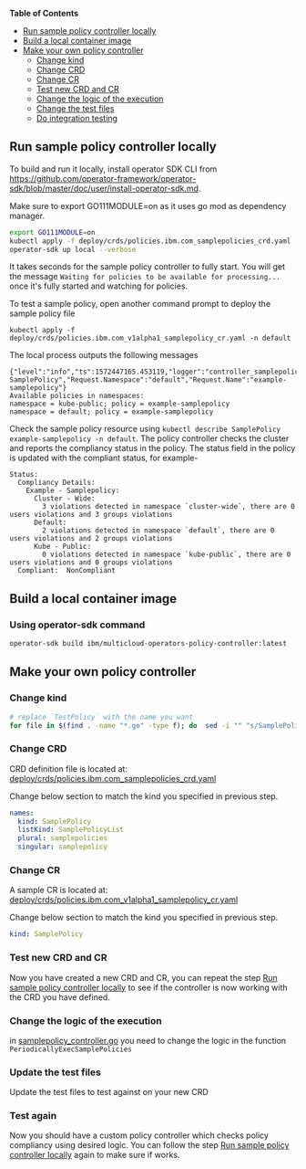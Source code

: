 **Table of Contents**
- [Run sample policy controller locally](#run-sample-policy-controller-locally)
- [Build a local container image](#build-a-local-container)
- [Make your own policy controller](#make-your-own-policy-controller)
  - [Change kind](#change-kind)
  - [Change CRD](#change-crd)
  - [Change CR](#change-cr)
  - [Test new CRD and CR](#test-new-crd-and-cr)
  - [Change the logic of the execution](#change-the-logic-of-the-execution)
  - [Change the test files](#change-the-test-files)
  - [Do integration testing](#do-integration-testing)

## Run sample policy controller locally

To build and run it locally, install operator SDK CLI from https://github.com/operator-framework/operator-sdk/blob/master/doc/user/install-operator-sdk.md.

Make sure to export GO111MODULE=on as it uses go mod as dependency manager.

```bash
export GO111MODULE=on
kubectl apply -f deploy/crds/policies.ibm.com_samplepolicies_crd.yaml
operator-sdk up local --verbose
```
It takes seconds for the sample policy controller to fully start. You will get the message `Waiting for policies to be available for processing...` once it's fully started and watching for policies.

To test a sample policy, open another command prompt to deploy the sample policy file
```
kubectl apply -f deploy/crds/policies.ibm.com_v1alpha1_samplepolicy_cr.yaml -n default
```
The local process outputs the following messages
```
{"level":"info","ts":1572447165.453119,"logger":"controller_samplepolicy","msg":"Reconciling SamplePolicy","Request.Namespace":"default","Request.Name":"example-samplepolicy"}
Available policies in namespaces:
namespace = kube-public; policy = example-samplepolicy
namespace = default; policy = example-samplepolicy
```
Check the sample policy resource using `kubectl describe SamplePolicy example-samplepolicy -n default`. The policy controller checks the cluster and reports the compliancy status in the policy.  The status field in the policy is updated with  the compliant status, for example-
```
Status:
  Compliancy Details:
    Example - Samplepolicy:
      Cluster - Wide:
        3 violations detected in namespace `cluster-wide`, there are 0 users violations and 3 groups violations
      Default:
        2 violations detected in namespace `default`, there are 0 users violations and 2 groups violations
      Kube - Public:
        0 violations detected in namespace `kube-public`, there are 0 users violations and 0 groups violations
  Compliant:  NonCompliant
```


## Build a local container image
### Using operator-sdk command
```bash
operator-sdk build ibm/multicloud-operators-policy-controller:latest
```

## Make your own policy controller

### Change kind

```bash
# replace `TestPolicy` with the name you want
for file in $(find . -name "*.go" -type f); do  sed -i "" "s/SamplePolicy/TestPolicy/g" $file; done
```
### Change CRD

CRD definition file is located at: [deploy/crds/policies.ibm.com_samplepolicies_crd.yaml](../deploy/crds/policies.ibm.com_samplepolicies_crd.yaml)

Change below section to match the kind you specified in previous step.

```yaml
names:
  kind: SamplePolicy
  listKind: SamplePolicyList
  plural: samplepolicies
  singular: samplepolicy
```

### Change CR

A sample CR is located at: [deploy/crds/policies.ibm.com_v1alpha1_samplepolicy_cr.yaml](../deploy/crds/policies.ibm.com_v1alpha1_samplepolicy_cr.yaml)

Change below section to match the kind you specified in previous step.

```yaml
kind: SamplePolicy
```

### Test new CRD and CR

Now you have created a new CRD and CR, you can repeat the step [Run sample policy controller locally](#run-sample-policy-controller-locally) to see if the controller is now working with the CRD you have defined.

### Change the logic of the execution

in [samplepolicy_controller.go](../pkg/controller/samplepolicy/samplepolicy_controller.go) you need to change the logic in the function `PeriodicallyExecSamplePolicies`

### Update the test files

Update the test files to test against on your new CRD

### Test again

Now you should have a custom policy controller which checks policy compliancy using desired logic. You can follow the step [Run sample policy controller locally](#run-sample-policy-controller-locally) again to make sure if works.

